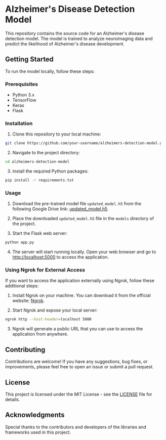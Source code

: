 # Alzheimer's Disease Detection Model

This repository contains the source code for an Alzheimer's disease detection model. The model is trained to analyze neuroimaging data and predict the likelihood of Alzheimer's disease development.

## Getting Started

To run the model locally, follow these steps:

### Prerequisites

- Python 3.x
- TensorFlow
- Keras
- Flask

### Installation

1. Clone this repository to your local machine:

```bash
git clone https://github.com/your-username/alzheimers-detection-model.git
```

2. Navigate to the project directory:

```bash
cd alzheimers-detection-model
```

3. Install the required Python packages:

```bash
pip install -r requirements.txt
```

### Usage

1. Download the pre-trained model file `updated_model.h5` from the following Google Drive link: [updated_model.h5](https://drive.google.com/file/d/1BjDFxw-qEmKY61SuENHsEpoTzLaYvYsy/view?usp=drive_link).

2. Place the downloaded `updated_model.h5` file in the `models` directory of the project.

3. Start the Flask web server:

```bash
python app.py
```

4. The server will start running locally. Open your web browser and go to [http://localhost:5000](http://localhost:5000) to access the application.

### Using Ngrok for External Access

If you want to access the application externally using Ngrok, follow these additional steps:

1. Install Ngrok on your machine. You can download it from the official website: [Ngrok](https://ngrok.com/download).

2. Start Ngrok and expose your local server:

```bash
ngrok http --host-header=localhost 5000
```

3. Ngrok will generate a public URL that you can use to access the application from anywhere.

## Contributing

Contributions are welcome! If you have any suggestions, bug fixes, or improvements, please feel free to open an issue or submit a pull request.

## License

This project is licensed under the MIT License - see the [LICENSE](LICENSE) file for details.

## Acknowledgments

Special thanks to the contributors and developers of the libraries and frameworks used in this project.
